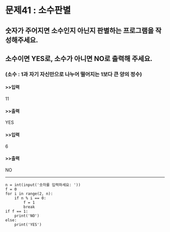 # 문제41 : 소수판별

## 숫자가 주어지면 소수인지 아닌지 판별하는 프로그램을 작성해주세요.
## 소수이면 YES로, 소수가 아니면 NO로 출력해 주세요.
### (소수 : 1과 자기 자신만으로 나누어 떨어지는 1보다 큰 양의 정수)

#### >>입력
11
#### >>출력
YES

#### >>입력
6
#### >>출력
NO

-----------
```
n = int(input('숫자를 입력하세요: '))
f = 0
for i in range(2, n):
    if n % i == 0:
        f = 1
        break
if f == 1:
    print('NO')
else:
    print('YES')
```